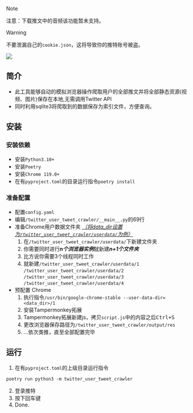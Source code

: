 > [!NOTE]  
> 注意：下载推文中的音频该功能暂未支持。

> [!WARNING]
> 不要泄漏自己的`cookie.json`，这将导致你的推特账号被盗。

![](https://github.com/kaixinol/twitter_user_tweet_crawler/actions/workflows/python-app.yaml/badge.svg)

## 简介
- 此工具能够自动的模拟浏览器操作爬取用户的全部推文并将全部静态资源(视频、图片)保存在本地,无需调用Twitter API
- 同时利用sqlite3将爬取到的数据保存为索引文件，方便查询。
## 安装
### 安装依赖
- 安装`Python3.10+`
- 安装`Poetry`
- 安装`Chrome 119.0+`
- 在有`pyproject.toml`的目录运行指令`poetry install`
### 准备配置
- 配置`config.yaml`
- 编辑`/twitter_user_tweet_crawler/__main__.py`的69行
- 准备Chrome用户数据文件夹 <u>*（将data_dir设置为`/twitter_user_tweet_crawler/userdata/`为例）*</u>
  1. 在`/twitter_user_tweet_crawler/userdata/`下新建文件夹
  2. 你需要同时进行***n个浏览器实例***就新建***n+1个文件夹***
  3. 比方说你需要3个线程同时工作
  4. 就新建`/twitter_user_tweet_crawler/userdata/1` `/twitter_user_tweet_crawler/userdata/2` `/twitter_user_tweet_crawler/userdata/3`  `/twitter_user_tweet_crawler/userdata/4` 
- 预配置 Chrome
  1. 执行指令`/usr/bin/google-chrome-stable --user-data-dir=<data_dir>/1`
  2. 安装Tampermonkey拓展
  3. Tampermonkey拓展新建js，拷贝`script.js`中的内容之后<kbd>Ctrl+S</kbd>
  4. 更改浏览器保存路径为`/twitter_user_tweet_crawler/output/res`
  5. ...依次类推，直至全部配置完毕
## 运行
1. 在有`pyproject.toml`的上级目录运行指令
```commandline
poetry run python3 -m twitter_user_tweet_crawler
```
2. 登录推特
3. 按下回车键
4. Done.
